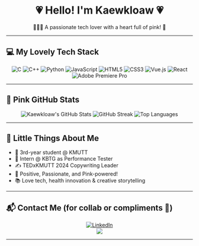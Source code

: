 <h1 align="center">💗 Hello! I'm Kaewkloaw 💗</h1>
<p align="center">👩🏻‍💻 A passionate tech lover with a heart full of pink! 🌸</p>

---

## 💻 My Lovely Tech Stack
<div align="center">

![C](https://img.shields.io/badge/C-FFC0CB?style=for-the-badge&logo=c&logoColor=white)
![C++](https://img.shields.io/badge/C++-FF69B4?style=for-the-badge&logo=c%2B%2B&logoColor=white)
![Python](https://img.shields.io/badge/Python-FFB6C1?style=for-the-badge&logo=python&logoColor=white)
![JavaScript](https://img.shields.io/badge/JavaScript-FF69B4?style=for-the-badge&logo=javascript&logoColor=white)
![HTML5](https://img.shields.io/badge/HTML5-FF8DAA?style=for-the-badge&logo=html5&logoColor=white)
![CSS3](https://img.shields.io/badge/CSS3-FDB9C8?style=for-the-badge&logo=css3&logoColor=white)
![Vue.js](https://img.shields.io/badge/Vue.js-FFB6C1?style=for-the-badge&logo=vuedotjs&logoColor=white)
![React](https://img.shields.io/badge/React-FF69B4?style=for-the-badge&logo=react&logoColor=white)
![Adobe Premiere Pro](https://img.shields.io/badge/Premiere_Pro-FACBEA?style=for-the-badge&logo=adobe-premiere-pro&logoColor=white)

</div>

---

## 🎀 Pink GitHub Stats
<div align="center">

![Kaewkloaw's GitHub Stats](https://github-readme-stats.vercel.app/api?username=Kaewkloaw&theme=rose_pine&hide_border=false&show_icons=true)
![GitHub Streak](https://github-readme-streak-stats.herokuapp.com/?user=Kaewkloaw&theme=maroongold&hide_border=false)
![Top Languages](https://github-readme-stats.vercel.app/api/top-langs/?username=Kaewkloaw&layout=compact&theme=rose_pine&hide_border=false)

</div>

---

## 💫 Little Things About Me
- 🏫 3rd-year student @ KMUTT  
- 💼 Intern @ KBTG as Performance Tester  
- ✍️ TEDxKMUTT 2024 Copywriting Leader  
- 🌻 Positive, Passionate, and Pink-powered!  
- 📚 Love tech, health innovation & creative storytelling  

---

## 📬 Contact Me (for collab or compliments 💌)
<div align="center">

[![LinkedIn](https://img.shields.io/badge/-LinkedIn-ff69b4?style=flat-square&logo=linkedin&logoColor=white)](https://linkedin.com/in/kaewkloaw)  
[![](https://visitcount.itsvg.in/api?id=Kaewkloaw&icon=2&color=9)](https://visitcount.itsvg.in)

</div>

---

<!-- 🌸 Created with love by แก้วเกล้าคนสวย (Kaewkloaw) using pastel energy -->
